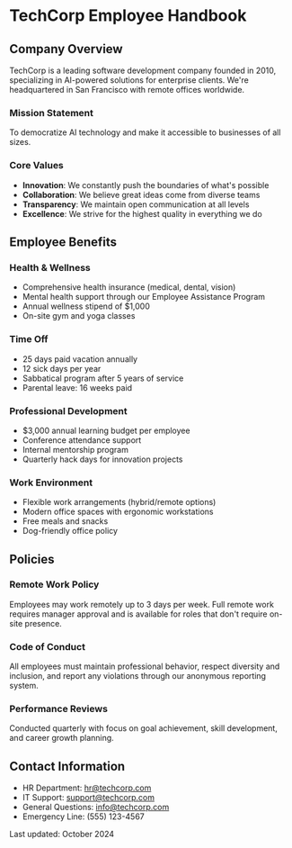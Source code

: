# TechCorp Employee Handbook

## Company Overview

TechCorp is a leading software development company founded in 2010, specializing in AI-powered solutions for enterprise clients. We're headquartered in San Francisco with remote offices worldwide.

### Mission Statement
To democratize AI technology and make it accessible to businesses of all sizes.

### Core Values
- **Innovation**: We constantly push the boundaries of what's possible
- **Collaboration**: We believe great ideas come from diverse teams
- **Transparency**: We maintain open communication at all levels
- **Excellence**: We strive for the highest quality in everything we do

## Employee Benefits

### Health & Wellness
- Comprehensive health insurance (medical, dental, vision)
- Mental health support through our Employee Assistance Program
- Annual wellness stipend of $1,000
- On-site gym and yoga classes

### Time Off
- 25 days paid vacation annually
- 12 sick days per year
- Sabbatical program after 5 years of service
- Parental leave: 16 weeks paid

### Professional Development
- $3,000 annual learning budget per employee
- Conference attendance support
- Internal mentorship program
- Quarterly hack days for innovation projects

### Work Environment
- Flexible work arrangements (hybrid/remote options)
- Modern office spaces with ergonomic workstations
- Free meals and snacks
- Dog-friendly office policy

## Policies

### Remote Work Policy
Employees may work remotely up to 3 days per week. Full remote work requires manager approval and is available for roles that don't require on-site presence.

### Code of Conduct
All employees must maintain professional behavior, respect diversity and inclusion, and report any violations through our anonymous reporting system.

### Performance Reviews
Conducted quarterly with focus on goal achievement, skill development, and career growth planning.

## Contact Information

- HR Department: hr@techcorp.com
- IT Support: support@techcorp.com
- General Questions: info@techcorp.com
- Emergency Line: (555) 123-4567

Last updated: October 2024